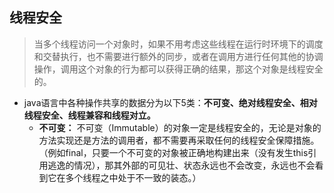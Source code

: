 ## 线程安全
> 当多个线程访问一个对象时，如果不用考虑这些线程在运行时环境下的调度和交替执行，也不需要进行额外的同步，或者在调用方进行任何其他的协调操作，调用这个对象的行为都可以获得正确的结果，那这个对象是线程安全的。
* java语言中各种操作共享的数据分为以下5类：**不可变、绝对线程安全、相对线程安全、线程兼容和线程对立。**
  * **不可变：** 不可变（Immutable）的对象一定是线程安全的，无论是对象的方法实现还是方法的调用者，都不需要再采取任何的线程安全保障措施。（例如final，只要一个不可变的对象被正确地构建出来（没有发生this引用逃逸的情况），那其外部的可见壮、状态永远也不会改变，永远也不会看到它在多个线程之中处于不一致的装态。）
